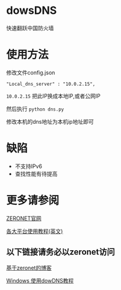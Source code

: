 # dowsDNS

快速翻跃中国防火墙

# 使用方法

修改文件config.json

`"Local_dns_server" : "10.0.2.15",`

`10.0.2.15` 把此IP换成本地IP,或者公网IP

然后执行 `python dns.py`

修改本机的dns地址为本机ip地址即可

# 缺陷

* 不支持IPv6
* 查找性能有待提高

# 更多请参阅



[ZERONET官网](https://zeronet.io/)

[各大平台使用教程(英文)](https://github.com/HelloZeroNet/ZeroNet#user-content-how-to-join)

## 以下链接请务必以zeronet访问

[基于zeronet的博客](http://127.0.0.1:43110/1P7kEUyonzvkx6yywce2PBn7zPrngX5pgz/?Post:3:Windows+%E4%BD%BF%E7%94%A8dowDNS%E6%95%99%E7%A8%8B)

[Windows 使用dowDNS教程](http://127.0.0.1:43110/1P7kEUyonzvkx6yywce2PBn7zPrngX5pgz/?Post:3:Windows+%E4%BD%BF%E7%94%A8dowDNS%E6%95%99%E7%A8%8B)
